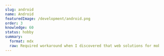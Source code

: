 ```yaml
---
slug: android
name: Android
featuredImage: /development/android.png
order: 3
knowledge: 60
status: hobby
summary:
  format: mdx
  raw: Required workaround when I discovered that web solutions for mobile apps (phonegap) were not that great.
---
```

